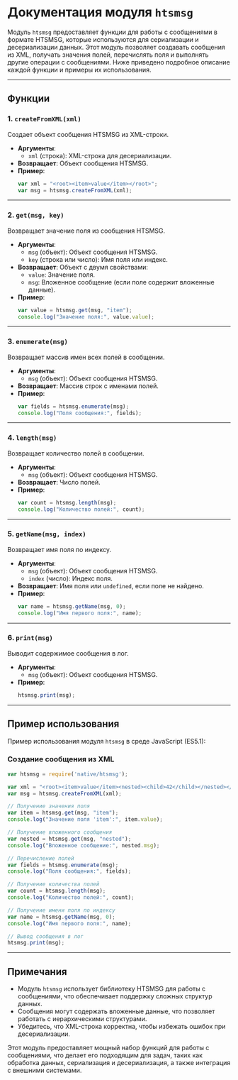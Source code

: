 # Документация модуля `htsmsg`

Модуль `htsmsg` предоставляет функции для работы с сообщениями в формате HTSMSG, которые используются для сериализации и десериализации данных. Этот модуль позволяет создавать сообщения из XML, получать значения полей, перечислять поля и выполнять другие операции с сообщениями. Ниже приведено подробное описание каждой функции и примеры их использования.

---

## Функции

### 1. `createFromXML(xml)`
Создает объект сообщения HTSMSG из XML-строки.

- **Аргументы**:
  - `xml` (строка): XML-строка для десериализации.
- **Возвращает**: Объект сообщения HTSMSG.
- **Пример**:
  ```javascript
  var xml = "<root><item>value</item></root>";
  var msg = htsmsg.createFromXML(xml);
  ```

---

### 2. `get(msg, key)`
Возвращает значение поля из сообщения HTSMSG.

- **Аргументы**:
  - `msg` (объект): Объект сообщения HTSMSG.
  - `key` (строка или число): Имя поля или индекс.
- **Возвращает**: Объект с двумя свойствами:
  - `value`: Значение поля.
  - `msg`: Вложенное сообщение (если поле содержит вложенные данные).
- **Пример**:
  ```javascript
  var value = htsmsg.get(msg, "item");
  console.log("Значение поля:", value.value);
  ```

---

### 3. `enumerate(msg)`
Возвращает массив имен всех полей в сообщении.

- **Аргументы**:
  - `msg` (объект): Объект сообщения HTSMSG.
- **Возвращает**: Массив строк с именами полей.
- **Пример**:
  ```javascript
  var fields = htsmsg.enumerate(msg);
  console.log("Поля сообщения:", fields);
  ```

---

### 4. `length(msg)`
Возвращает количество полей в сообщении.

- **Аргументы**:
  - `msg` (объект): Объект сообщения HTSMSG.
- **Возвращает**: Число полей.
- **Пример**:
  ```javascript
  var count = htsmsg.length(msg);
  console.log("Количество полей:", count);
  ```

---

### 5. `getName(msg, index)`
Возвращает имя поля по индексу.

- **Аргументы**:
  - `msg` (объект): Объект сообщения HTSMSG.
  - `index` (число): Индекс поля.
- **Возвращает**: Имя поля или `undefined`, если поле не найдено.
- **Пример**:
  ```javascript
  var name = htsmsg.getName(msg, 0);
  console.log("Имя первого поля:", name);
  ```

---

### 6. `print(msg)`
Выводит содержимое сообщения в лог.

- **Аргументы**:
  - `msg` (объект): Объект сообщения HTSMSG.
- **Пример**:
  ```javascript
  htsmsg.print(msg);
  ```

---

## Пример использования

Пример использования модуля `htsmsg` в среде JavaScript (ES5.1):

### Создание сообщения из XML
```javascript
var htsmsg = require('native/htsmsg');

var xml = "<root><item>value</item><nested><child>42</child></nested></root>";
var msg = htsmsg.createFromXML(xml);

// Получение значения поля
var item = htsmsg.get(msg, "item");
console.log("Значение поля 'item':", item.value);

// Получение вложенного сообщения
var nested = htsmsg.get(msg, "nested");
console.log("Вложенное сообщение:", nested.msg);

// Перечисление полей
var fields = htsmsg.enumerate(msg);
console.log("Поля сообщения:", fields);

// Получение количества полей
var count = htsmsg.length(msg);
console.log("Количество полей:", count);

// Получение имени поля по индексу
var name = htsmsg.getName(msg, 0);
console.log("Имя первого поля:", name);

// Вывод сообщения в лог
htsmsg.print(msg);
```

---

## Примечания

- Модуль `htsmsg` использует библиотеку HTSMSG для работы с сообщениями, что обеспечивает поддержку сложных структур данных.
- Сообщения могут содержать вложенные данные, что позволяет работать с иерархическими структурами.
- Убедитесь, что XML-строка корректна, чтобы избежать ошибок при десериализации.

Этот модуль предоставляет мощный набор функций для работы с сообщениями, что делает его подходящим для задач, таких как обработка данных, сериализация и десериализация, а также интеграция с внешними системами.
